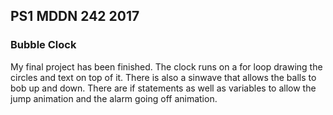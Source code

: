 ## PS1 MDDN 242 2017

### Bubble Clock

My final project has been finished. The clock runs on a for loop drawing the circles and text on top of it. There is also a sinwave that allows the balls to bob up and down. There are if statements as well as variables to allow the jump animation and the alarm going off animation.